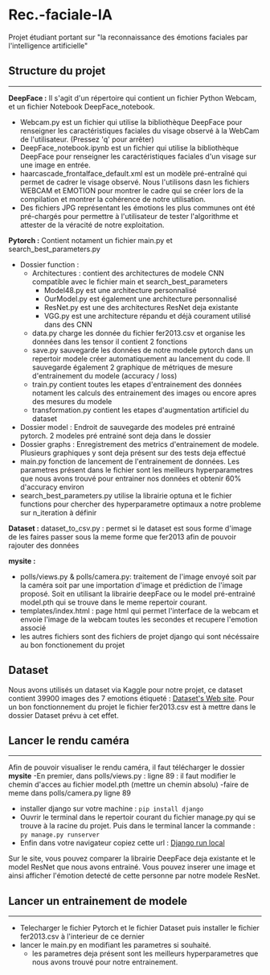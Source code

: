 # Rec.-faciale-IA
Projet étudiant portant sur "la reconnaissance des émotions faciales par l'intelligence artificielle"

## Structure du projet
---------
**DeepFace :** Il s'agit d'un répertoire qui contient un fichier Python Webcam, et un fichier Notebook DeepFace_notebook.
- Webcam.py est un fichier qui utilise la bibliothèque DeepFace pour renseigner les caractéristiques faciales du visage observé à la WebCam de l'utilisateur.  (Pressez 'q' pour arrêter)       
- DeepFace_notebook.ipynb est un fichier qui utilise la bibliothèque DeepFace pour renseigner les caractéristiques faciales d'un visage sur une image en entrée.     
- haarcascade_frontalface_default.xml est un modèle pré-entraîné qui permet de cadrer le visage observé. Nous l'utilisons dasn les fichiers WEBCAM et EMOTION pour montrer le cadre qui se créer lors de la compilation et montrer la cohérence de notre utilisation.
- Des fichiers JPG représentant les émotions les plus communes ont été pré-chargés pour permettre à l'utilisateur de tester l'algorithme et attester de la véracité de notre exploitation. 

**Pytorch :** Contient notament un fichier main.py et search_best_parameters.py
- Dossier function : 
    - Architectures : contient des architectures de modele CNN compatible avec le fichier main et search_best_parameters
        - Model48.py est une architecture personnalisé
        - OurModel.py est également une architecture personnalisé
        - ResNet.py est une des architectures ResNet deja existante
        - VGG.py est une architecture répandu et déjà courament utilisé dans des CNN
    - data.py charge les donnée du fichier fer2013.csv et organise les données dans les tensor il contient 2 fonctions
    - save.py sauvegarde les données de notre modele pytorch dans un repertoir modele créer automatiquement au lancement du code. Il sauvegarde également 2 graphique de métriques de mesure d'entrainement du modele (accuracy / loss)
    - train.py contient toutes les etapes d'entrainement des données notament les calculs des entrainement des images ou encore apres des  mesures du modele
    - transformation.py contient les etapes d'augmentation artificiel du dataset
 - Dossier model : Endroit de sauvegarde des modeles pré entrainé pytorch. 2 modeles pré entrainé sont deja dans le dossier
 - Dossier graphs : Enregistrement des metrics d'entrainement de modele. Plusieurs graphiques y sont deja présent sur des tests deja effectué
 - main.py fonction de lancement de l'entrainement de données. Les parametres présent dans le fichier sont les meilleurs hyperparametres que nous avons trouvé pour entrainer nos données et obtenir 60% d'accuracy environ
 - search_best_parameters.py utilise la librairie optuna et le fichier functions pour chercher des hyperparametre optimaux a notre probleme sur n_iteration à définir

**Dataset :**
    dataset_to_csv.py : permet si le dataset est sous forme d'image de les faires passer sous la meme forme que fer2013 afin de pouvoir rajouter des données
    
**mysite :**
- polls/views.py & polls/camera.py: traitement de l'image envoyé soit par la caméra soit par une importation d'image et prédiction de l'image proposé. Soit en utilisant la librairie deepFace ou le model pré-entrainé model.pth qui se trouve dans le meme repertoir courant.
- templates/index.html : page html qui permet l'interface de la webcam et envoie l'image de la webcam toutes les secondes et recupere l'emotion associé
- les autres fichiers sont des fichiers de projet django qui sont nécéssaire au bon fonctionement du projet

Dataset  
--------
Nous avons utilisés un dataset via Kaggle pour notre projet, ce dataset contient 39900 images des 7 emotions étiqueté : [Dataset's Web site](https://www.kaggle.com/datasets/deadskull7/fer2013).
Pour un bon fonctionnement du projet le fichier fer2013.csv est à mettre dans le dossier Dataset prévu à cet effet.

## Lancer le rendu caméra
--------
Afin de pouvoir visualiser le rendu caméra, il faut télécharger le dossier **mysite**
-En premier, dans polls/views.py : ligne 89 : il faut modifier le chemin d'acces au fichier model.pth (mettre un chemin absolu)
    -faire de meme dans polls/camera.py ligne 89
- installer django sur votre machine :
    ``` pip install django ```
- Ouvrir le terminal dans le repertoir courant du fichier manage.py qui se trouve à la racine du projet. Puis dans le terminal lancer la commande : ```py manage.py runserver```
- Enfin dans votre navigateur copiez cette url : [Django run local](http://localhost:8000/polls/)

Sur le site, vous pouvez comparer la librairie DeepFace deja existante et le model ResNet que nous avons entrainé. Vous pouvez inserer une image et ainsi afficher l'émotion detecté de cette personne par notre modele ResNet.

## Lancer un entrainement de modele
--------
- Telecharger le fichier Pytorch et le fichier Dataset puis installer le fichier fer2013.csv à l'interieur de ce dernier
- lancer le main.py en modifiant les parametres si souhaité.
    - les parametres deja présent sont les meilleurs hyperparametres que nous avons trouvé pour notre entrainement.
